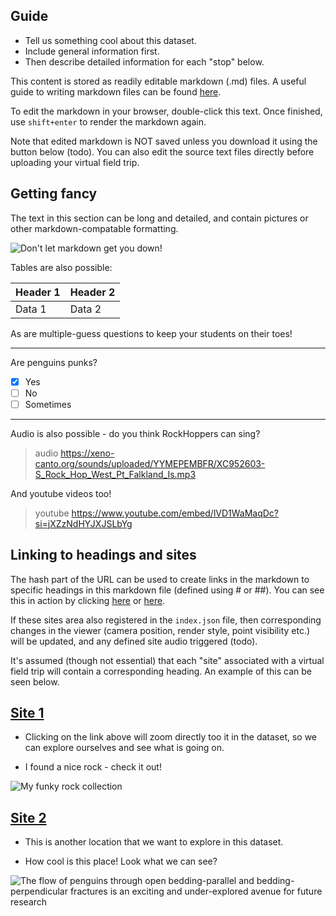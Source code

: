 ## Guide
- Tell us something cool about this dataset.
- Include general information first.
- Then describe detailed information for each "stop" below.

This content is stored as readily editable markdown (.md) files. A useful guide to writing markdown files can be found [here](https://www.markdownguide.org/cheat-sheet/).

To edit the markdown in your browser, double-click this text. Once finished,
use `shift+enter` to render the markdown again.

Note that edited markdown is NOT saved unless you download it using the button below (todo). You can also edit the source text files directly before uploading your virtual field trip. 

## Getting fancy

The text in this section can be long and detailed, and contain pictures or other markdown-compatable formatting.

![Don't let markdown get you down!](https://upload.wikimedia.org/wikipedia/commons/7/7b/ZSL_London_-_Northern_rockhopper_penguin_%2801%29.jpg)

Tables are also possible:

| Header 1 | Header 2 |
|----------|----------|
| Data 1   | Data 2   |

As are multiple-guess questions to keep your students on their toes!

---

Are penguins punks?
- [x] Yes
- [ ] No
- [ ] Sometimes

---

Audio is also possible - do you think RockHoppers can sing?

> audio https://xeno-canto.org/sounds/uploaded/YYMEPEMBFR/XC952603-S_Rock_Hop_West_Pt_Falkland_Is.mp3

And youtube videos too!

> youtube https://www.youtube.com/embed/lVD1WaMaqDc?si=jXZzNdHYJXJSLbYg

## Linking to headings and sites

The hash part of the URL can be used to create links in the markdown to specific headings in this markdown file (defined using # or ##). You can see this in action by clicking [here](./#site2) or [here](./#guide).

If these sites area also registered in the `index.json` file, then corresponding changes in the viewer (camera position, render style, point visibility etc.) will be updated, and any defined site audio triggered (todo).

It's assumed (though not essential) that each "site" associated with a virtual field trip will contain a corresponding heading. An example of this can be seen below.

## [Site 1](./#site1)

- Clicking on the link above will zoom directly too it in the dataset, so we can 
  explore ourselves and see what is going on.

- I found a nice rock - check it out!

![My funky rock collection](https://upload.wikimedia.org/wikipedia/commons/4/41/Pet_rock.jpg)

## [Site 2](./#site2)

- This is another location that we want to explore in this dataset.

- How cool is this place! Look what we can see?


![The flow of penguins through open bedding-parallel and bedding-perpendicular fractures is an exciting and under-explored avenue for future research](https://birdoftheweek.home.blog/wp-content/uploads/2022/01/image.png)

